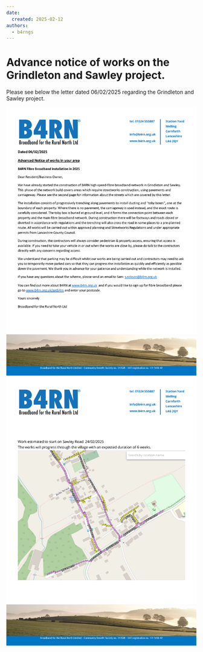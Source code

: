 ```yaml
---
date:
  created: 2025-02-12
authors:
  - b4rngs
---
```


# Advance notice of works on the Grindleton and Sawley project.

Please see below the letter dated 06/02/2025 regarding the Grindleton and Sawley project.

![image](/img/Advanced%20Notice%20Letter%20GSY%20-%20Grindleton%20Village[2]_Page_1.png)
![image](/img/Advanced%20Notice%20Letter%20GSY%20-%20Grindleton%20Village[2]_Page_2.png)
